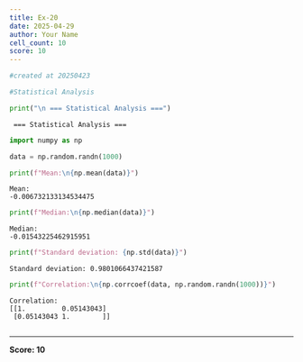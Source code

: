 ```yaml
---
title: Ex-20
date: 2025-04-29
author: Your Name
cell_count: 10
score: 10
---
```


```python
#created at 20250423
```


```python
#Statistical Analysis
```


```python
print("\n === Statistical Analysis ===")
```

    
     === Statistical Analysis ===



```python
import numpy as np
```


```python
data = np.random.randn(1000)
```


```python
print(f"Mean:\n{np.mean(data)}")
```

    Mean:
    -0.006732133134534475



```python
print(f"Median:\n{np.median(data)}")
```

    Median:
    -0.01543225462915951



```python
print(f"Standard deviation: {np.std(data)}")
```

    Standard deviation: 0.9801066437421587



```python
print(f"Correlation:\n{np.corrcoef(data, np.random.randn(1000))}")
```

    Correlation:
    [[1.         0.05143043]
     [0.05143043 1.        ]]



```python

```


---
**Score: 10**